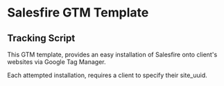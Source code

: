 # Salesfire GTM Template

## Tracking Script

This GTM template, provides an easy installation of Salesfire onto client's websites via Google Tag Manager.

Each attempted installation, requires a client to specify their site_uuid.

